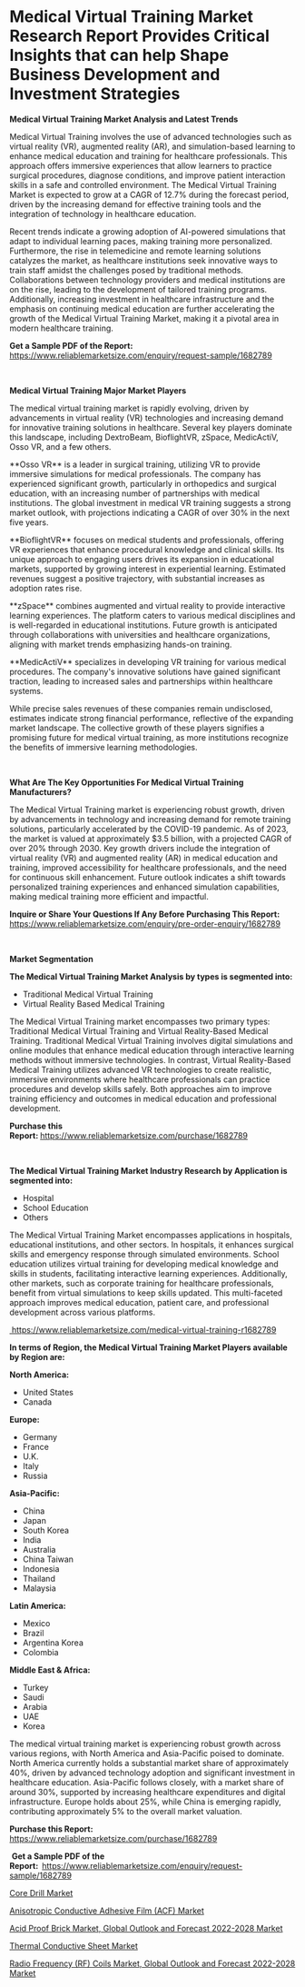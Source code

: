 <p><h1>Medical Virtual Training Market Research Report Provides Critical Insights that can help Shape Business Development and Investment Strategies</h1></p><p><strong>Medical Virtual Training Market Analysis and Latest Trends</strong></p>
<p><p>Medical Virtual Training involves the use of advanced technologies such as virtual reality (VR), augmented reality (AR), and simulation-based learning to enhance medical education and training for healthcare professionals. This approach offers immersive experiences that allow learners to practice surgical procedures, diagnose conditions, and improve patient interaction skills in a safe and controlled environment. The Medical Virtual Training Market is expected to grow at a CAGR of 12.7% during the forecast period, driven by the increasing demand for effective training tools and the integration of technology in healthcare education.</p><p>Recent trends indicate a growing adoption of AI-powered simulations that adapt to individual learning paces, making training more personalized. Furthermore, the rise in telemedicine and remote learning solutions catalyzes the market, as healthcare institutions seek innovative ways to train staff amidst the challenges posed by traditional methods. Collaborations between technology providers and medical institutions are on the rise, leading to the development of tailored training programs. Additionally, increasing investment in healthcare infrastructure and the emphasis on continuing medical education are further accelerating the growth of the Medical Virtual Training Market, making it a pivotal area in modern healthcare training. </p></p>
<p><strong>Get a Sample PDF of the Report:&nbsp;</strong> <a href="https://www.reliablemarketsize.com/enquiry/request-sample/1682789?utm_campaign=1506&utm_medium=2&utm_source=Github&utm_content=ia&utm_term=15102024&utm_id=medical-virtual-training">https://www.reliablemarketsize.com/enquiry/request-sample/1682789</a></p>
<p>&nbsp;</p>
<p><strong>Medical Virtual Training Major Market Players</strong></p>
<p><p>The medical virtual training market is rapidly evolving, driven by advancements in virtual reality (VR) technologies and increasing demand for innovative training solutions in healthcare. Several key players dominate this landscape, including DextroBeam, BioflightVR, zSpace, MedicActiV, Osso VR, and a few others.</p><p>**Osso VR** is a leader in surgical training, utilizing VR to provide immersive simulations for medical professionals. The company has experienced significant growth, particularly in orthopedics and surgical education, with an increasing number of partnerships with medical institutions. The global investment in medical VR training suggests a strong market outlook, with projections indicating a CAGR of over 30% in the next five years.</p><p>**BioflightVR** focuses on medical students and professionals, offering VR experiences that enhance procedural knowledge and clinical skills. Its unique approach to engaging users drives its expansion in educational markets, supported by growing interest in experiential learning. Estimated revenues suggest a positive trajectory, with substantial increases as adoption rates rise.</p><p>**zSpace** combines augmented and virtual reality to provide interactive learning experiences. The platform caters to various medical disciplines and is well-regarded in educational institutions. Future growth is anticipated through collaborations with universities and healthcare organizations, aligning with market trends emphasizing hands-on training.</p><p>**MedicActiV** specializes in developing VR training for various medical procedures. The company's innovative solutions have gained significant traction, leading to increased sales and partnerships within healthcare systems.</p><p>While precise sales revenues of these companies remain undisclosed, estimates indicate strong financial performance, reflective of the expanding market landscape. The collective growth of these players signifies a promising future for medical virtual training, as more institutions recognize the benefits of immersive learning methodologies.</p></p>
<p>&nbsp;</p>
<p><strong>What Are The Key Opportunities For Medical Virtual Training Manufacturers?</strong></p>
<p><p>The Medical Virtual Training market is experiencing robust growth, driven by advancements in technology and increasing demand for remote training solutions, particularly accelerated by the COVID-19 pandemic. As of 2023, the market is valued at approximately $3.5 billion, with a projected CAGR of over 20% through 2030. Key growth drivers include the integration of virtual reality (VR) and augmented reality (AR) in medical education and training, improved accessibility for healthcare professionals, and the need for continuous skill enhancement. Future outlook indicates a shift towards personalized training experiences and enhanced simulation capabilities, making medical training more efficient and impactful.</p></p>
<p><strong>Inquire or Share Your Questions If Any Before Purchasing This Report:</strong> <a href="https://www.reliablemarketsize.com/enquiry/pre-order-enquiry/1682789?utm_campaign=1506&utm_medium=2&utm_source=Github&utm_content=ia&utm_term=15102024&utm_id=medical-virtual-training">https://www.reliablemarketsize.com/enquiry/pre-order-enquiry/1682789</a></p>
<p>&nbsp;</p>
<p><strong>Market Segmentation</strong></p>
<p><strong>The Medical Virtual Training Market Analysis by types is segmented into:</strong></p>
<p><ul><li>Traditional Medical Virtual Training</li><li>Virtual Reality Based Medical Training</li></ul></p>
<p><p>The Medical Virtual Training market encompasses two primary types: Traditional Medical Virtual Training and Virtual Reality-Based Medical Training. Traditional Medical Virtual Training involves digital simulations and online modules that enhance medical education through interactive learning methods without immersive technologies. In contrast, Virtual Reality-Based Medical Training utilizes advanced VR technologies to create realistic, immersive environments where healthcare professionals can practice procedures and develop skills safely. Both approaches aim to improve training efficiency and outcomes in medical education and professional development.</p></p>
<p><strong>Purchase this Report:&nbsp;</strong><a href="https://www.reliablemarketsize.com/purchase/1682789?utm_campaign=1506&utm_medium=2&utm_source=Github&utm_content=ia&utm_term=15102024&utm_id=medical-virtual-training">https://www.reliablemarketsize.com/purchase/1682789</a></p>
<p>&nbsp;</p>
<p><strong>The Medical Virtual Training Market Industry Research by Application is segmented into:</strong></p>
<p><ul><li>Hospital</li><li>School Education</li><li>Others</li></ul></p>
<p><p>The Medical Virtual Training Market encompasses applications in hospitals, educational institutions, and other sectors. In hospitals, it enhances surgical skills and emergency response through simulated environments. School education utilizes virtual training for developing medical knowledge and skills in students, facilitating interactive learning experiences. Additionally, other markets, such as corporate training for healthcare professionals, benefit from virtual simulations to keep skills updated. This multi-faceted approach improves medical education, patient care, and professional development across various platforms.</p></p>
<p><a href="https://www.reliablemarketsize.com/medical-virtual-training-r1682789?utm_campaign=1506&utm_medium=2&utm_source=Github&utm_content=ia&utm_term=15102024&utm_id=medical-virtual-training">&nbsp;https://www.reliablemarketsize.com/medical-virtual-training-r1682789</a></p>
<p><strong>In terms of Region, the Medical Virtual Training Market Players available by Region are:</strong></p>
<p>
    <p> <strong> North America: </strong>
        <ul>
            <li>United States</li>
            <li>Canada</li>
        </ul>
        </p> 
    <p> <strong> Europe: </strong>
        <ul>
            <li>Germany</li>
            <li>France</li>
            <li>U.K.</li>
            <li>Italy</li>
            <li>Russia</li>
        </ul>
        </p> 
    <p> <strong> Asia-Pacific: </strong>
        <ul>
            <li>China</li>
            <li>Japan</li>
            <li>South Korea</li>
            <li>India</li>
            <li>Australia</li>
            <li>China Taiwan</li>
            <li>Indonesia</li>
            <li>Thailand</li>
            <li>Malaysia</li>
        </ul>
        </p> 
    <p> <strong> Latin America: </strong>
        <ul>
            <li>Mexico</li>
            <li>Brazil</li>
            <li>Argentina Korea</li>
            <li>Colombia</li>
        </ul>
        </p> 
    <p> <strong> Middle East & Africa: </strong>
        <ul>
            <li>Turkey</li>
            <li>Saudi</li>
            <li>Arabia</li>
            <li>UAE</li>
            <li>Korea</li>
        </ul>
    </p>
    </p>
<p><p>The medical virtual training market is experiencing robust growth across various regions, with North America and Asia-Pacific poised to dominate. North America currently holds a substantial market share of approximately 40%, driven by advanced technology adoption and significant investment in healthcare education. Asia-Pacific follows closely, with a market share of around 30%, supported by increasing healthcare expenditures and digital infrastructure. Europe holds about 25%, while China is emerging rapidly, contributing approximately 5% to the overall market valuation.</p></p>
<p><strong>Purchase this Report: </strong><a href="https://www.reliablemarketsize.com/purchase/1682789?utm_campaign=1506&utm_medium=2&utm_source=Github&utm_content=ia&utm_term=15102024&utm_id=medical-virtual-training">https://www.reliablemarketsize.com/purchase/1682789</a></p>
<p>&nbsp;<strong>Get a Sample PDF of the Report:&nbsp;&nbsp;</strong><a href="https://www.reliablemarketsize.com/enquiry/request-sample/1682789?utm_campaign=1506&utm_medium=2&utm_source=Github&utm_content=ia&utm_term=15102024&utm_id=medical-virtual-training">https://www.reliablemarketsize.com/enquiry/request-sample/1682789</a></p>
<p><strong></strong></p>
<p><p><a href="https://issuu.com/reportprime-2/docs/core-drill-market-size-2030.pptx_a5d4d7e05da35e?utm_campaign=1506&utm_medium=2&utm_source=Github&utm_content=ia&utm_term=15102024&utm_id=medical-virtual-training">Core Drill Market</a></p><p><a href="https://github.com/nitatoth2h/Market-Research-Report-List-1/blob/main/anisotropic-conductive-adhesive-film-acf-market.md?utm_campaign=1506&utm_medium=2&utm_source=Github&utm_content=ia&utm_term=15102024&utm_id=medical-virtual-training">Anisotropic Conductive Adhesive Film (ACF) Market</a></p><p><a href="https://www.linkedin.com/pulse/acid-proof-brick-market-global-outlook-forecast-2022-2028-evolution-izlhe?utm_campaign=1506&utm_medium=2&utm_source=Github&utm_content=ia&utm_term=15102024&utm_id=medical-virtual-training">Acid Proof Brick Market, Global Outlook and Forecast 2022-2028 Market</a></p><p><a href="https://github.com/allamcryd/Market-Research-Report-List-1/blob/main/thermal-conductive-sheet-market.md?utm_campaign=1506&utm_medium=2&utm_source=Github&utm_content=ia&utm_term=15102024&utm_id=medical-virtual-training">Thermal Conductive Sheet Market</a></p><p><a href="https://www.linkedin.com/pulse/radio-frequency-rf-coils-market-global-outlook-forecast-2022-2028-8wx1e?utm_campaign=1506&utm_medium=2&utm_source=Github&utm_content=ia&utm_term=15102024&utm_id=medical-virtual-training">Radio Frequency (RF) Coils Market, Global Outlook and Forecast 2022-2028 Market</a></p></p>